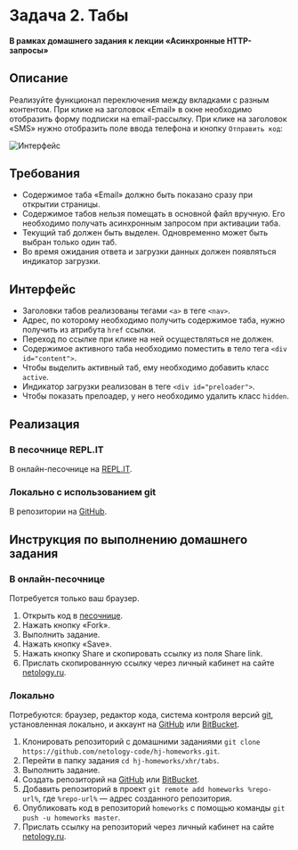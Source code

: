 # Задача 2. Табы

#### В рамках домашнего задания к лекции «Асинхронные HTTP-запросы»

## Описание

Реализуйте функционал переключения между вкладками с разным контентом. При клике на заголовок «Email» в окне необходимо отобразить форму подписки на email-рассылку. При клике на заголовок «SMS» нужно отобразить поле ввода телефона и кнопку `Отправить код`:

![Интерфейс](./res/tabs.gif)

## Требования

- Содержимое таба «Email» должно быть показано сразу при открытии страницы.
- Содержимое табов нельзя помещать в основной файл вручную. Его необходимо получать асинхронным запросом при активации таба.
- Текущий таб должен быть выделен. Одновременно может быть выбран только один таб.
- Во время ожидания ответа и загрузки данных должен появляться индикатор загрузки.

## Интерфейс

- Заголовки табов реализованы тегами `<a>` в теге `<nav>`.
- Адрес, по которому необходимо получить содержимое таба, нужно получить из атрибута `href` ссылки.
- Переход по ссылке при клике на ней осуществляться не должен.
- Содержимое активного таба необходимо поместить в тело тега `<div id="content">`.
- Чтобы выделить активный таб, ему необходимо добавить класс `active`.
- Индикатор загрузки реализован в теге `<div id="preloader">`.
- Чтобы показать прелоадер, у него необходимо удалить класс `hidden`.

## Реализация

### В песочнице REPL.IT

В онлайн-песочнице на [REPL.IT](https://repl.it/HTkM/4).

### Локально с использованием git

В репозитории на [GitHub](https://github.com/netology-code/hj-homeworks/tree/master/xhr/tabs).

## Инструкция по выполнению домашнего задания

### В онлайн-песочнице

Потребуется только ваш браузер.

1. Открыть код в [песочнице](https://repl.it/HTkM/4).
2. Нажать кнопку «Fork».
3. Выполнить задание.
4. Нажать кнопку «Save».
5. Нажать кнопку Share и скопировать ссылку из поля Share link.
6. Прислать скопированную ссылку через личный кабинет на сайте [netology.ru]((http://netology.ru/)).

### Локально

Потребуются: браузер, редактор кода, система контроля версий [git](https://git-scm.com), установленная локально, и аккаунт на [GitHub](https://github.com/) или [BitBucket](https://bitbucket.org/).

1. Клонировать репозиторий с домашними заданиями `git clone https://github.com/netology-code/hj-homeworks.git`.
2. Перейти в папку задания `cd hj-homeworks/xhr/tabs`.
3. Выполнить задание.
4. Создать репозиторий на [GitHub](https://github.com/) или [BitBucket](https://bitbucket.org/).
5. Добавить репозиторий в проект `git remote add homeworks %repo-url%`, где `%repo-url%` — адрес созданного репозитория.
6. Опубликовать код в репозиторий `homeworks` с помощью команды `git push -u homeworks master`.
7. Прислать ссылку на репозиторий через личный кабинет на сайте [netology.ru](http://netology.ru/).
